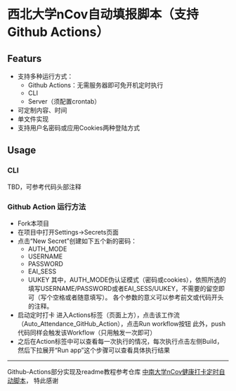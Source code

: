 # 西北大学nCov自动填报脚本（支持Github Actions）

## Featurs
- 支持多种运行方式：
    - Github Actions：无需服务器即可免开机定时执行
    - CLI
    - Server（须配置crontab）
- 可定制内容、时间
- 单文件实现
- 支持用户名密码或应用Cookies两种登陆方式

## Usage

### CLI
TBD，可参考代码头部注释
### Github Action 运行方法
- Fork本项目
- 在项目中打开Settings->Secrets页面
- 点击“New Secret”创建如下五个新的密码：
    - AUTH_MODE
    - USERNAME
    - PASSWORD
    - EAI_SESS
    - UUKEY
    其中，AUTH_MODE伪认证模式（密码或cookies），依照所选的填写USERNAME/PASSWORD或者EAI_SESS/UUKEY，不需要的留空即可（写个空格或者随意填写）。
    各个参数的意义可以参考前文或代码开头的注释。
- 启动定时打卡
    进入Actions标签（页面上方），点击该工作流（Auto_Attendance_GitHub_Action），点击Run workflow按钮
    此外，push代码同样会触发该Workflow（只用触发一次即可）
- 之后在Action标签中可以查看每一次执行的情况，每次执行点击左侧Build，然后下拉展开“Run app”这个步骤可以查看具体执行结果

---
Github-Actions部分实现及readme教程参考仓库
[中南大学nCov健康打卡定时自动脚本](https://github.com/lxy764139720/Auto_Attendance)，
特此感谢